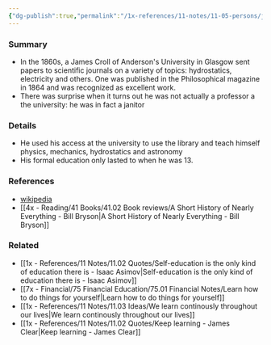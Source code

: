 ```yaml
---
{"dg-publish":true,"permalink":"/1x-references/11-notes/11-05-persons/james-croll/","title":"James Croll","created":"2023-08-28T20:27:32.012+03:00","updated":"2024-02-14T20:18:18.271+03:00"}
---
```



### Summary
- In the 1860s, a James Croll of Anderson's University in Glasgow sent papers to scientific journals on a variety of topics: hydrostatics, electricity and others.  One was published in the Philosophical magazine in 1864 and was recognized as excellent work.
- There was surprise when it turns out he was not actually a professor a the university: he was in fact a janitor

### Details
- He used his access at the university to use the library and teach himself physics, mechanics, hydrostatics and astronomy
- His formal education only lasted to when he was 13. 

### References
- [wikipedia](https://en.wikipedia.org/wiki/James_Croll)
- [[4x - Reading/41 Books/41.02 Book reviews/A Short History of Nearly Everything - Bill Bryson\|A Short History of Nearly Everything - Bill Bryson]]

### Related
- [[1x - References/11 Notes/11.02 Quotes/Self-education is the only kind of education there is - Isaac Asimov\|Self-education is the only kind of education there is - Isaac Asimov]]
- [[7x - Financial/75 Financial Education/75.01 Financial Notes/Learn how to do things for yourself\|Learn how to do things for yourself]]
- [[1x - References/11 Notes/11.03 Ideas/We learn continously throughout our lives\|We learn continously throughout our lives]]
- [[1x - References/11 Notes/11.02 Quotes/Keep learning - James Clear\|Keep learning - James Clear]]